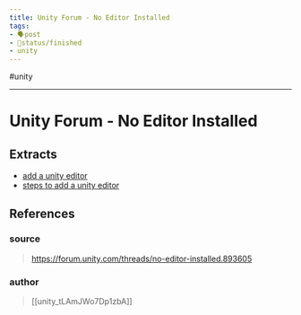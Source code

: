 ```yaml
---
title: Unity Forum - No Editor Installed
tags:
- 🗣️post
- 🚦status/finished
- unity
---
```


#unity 

---

# Unity Forum - No Editor Installed

## Extracts

- [add a unity editor](/Extracts/add%20a%20unity%20editor.md)
- [steps to add a unity editor](/Extracts/steps%20to%20add%20a%20unity%20editor.md)
## References

### source
> https://forum.unity.com/threads/no-editor-installed.893605
### author
> [[unity_tLAmJWo7Dp1zbA]]
